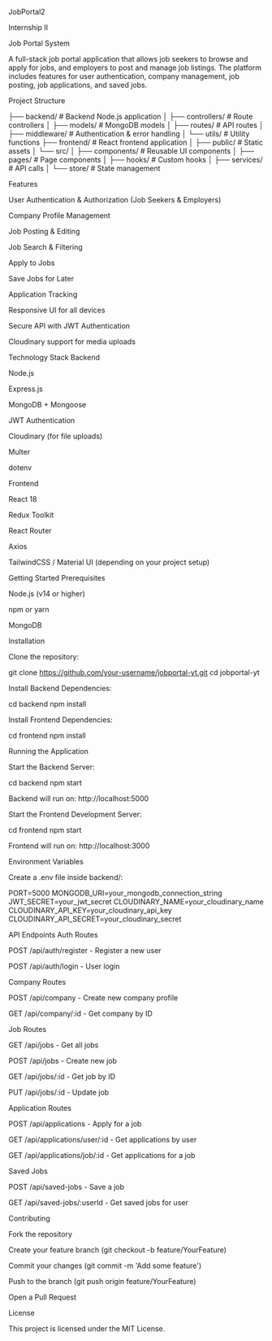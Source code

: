JobPortal2

Internship II

Job Portal System

A full-stack job portal application that allows job seekers to browse and apply for jobs, and employers to post and manage job listings. The platform includes features for user authentication, company management, job posting, job applications, and saved jobs.

Project Structure

├── backend/ # Backend Node.js application
│ ├── controllers/ # Route controllers
│ ├── models/ # MongoDB models
│ ├── routes/ # API routes
│ ├── middleware/ # Authentication & error handling
│ └── utils/ # Utility functions
├── frontend/ # React frontend application
│ ├── public/ # Static assets
│ └── src/
│ ├── components/ # Reusable UI components
│ ├── pages/ # Page components
│ ├── hooks/ # Custom hooks
│ ├── services/ # API calls
│ └── store/ # State management

Features

User Authentication & Authorization (Job Seekers & Employers)

Company Profile Management

Job Posting & Editing

Job Search & Filtering

Apply to Jobs

Save Jobs for Later

Application Tracking

Responsive UI for all devices

Secure API with JWT Authentication

Cloudinary support for media uploads

Technology Stack
Backend

Node.js

Express.js

MongoDB + Mongoose

JWT Authentication

Cloudinary (for file uploads)

Multer

dotenv

Frontend

React 18

Redux Toolkit

React Router

Axios

TailwindCSS / Material UI (depending on your project setup)

Getting Started
Prerequisites

Node.js (v14 or higher)

npm or yarn

MongoDB

Installation

Clone the repository:

git clone https://github.com/your-username/jobportal-yt.git
cd jobportal-yt


Install Backend Dependencies:

cd backend
npm install


Install Frontend Dependencies:

cd frontend
npm install

Running the Application

Start the Backend Server:

cd backend
npm start


Backend will run on: http://localhost:5000

Start the Frontend Development Server:

cd frontend
npm start


Frontend will run on: http://localhost:3000

Environment Variables

Create a .env file inside backend/:

PORT=5000
MONGODB_URI=your_mongodb_connection_string
JWT_SECRET=your_jwt_secret
CLOUDINARY_NAME=your_cloudinary_name
CLOUDINARY_API_KEY=your_cloudinary_api_key
CLOUDINARY_API_SECRET=your_cloudinary_secret

API Endpoints
Auth Routes

POST /api/auth/register - Register a new user

POST /api/auth/login - User login

Company Routes

POST /api/company - Create new company profile

GET /api/company/:id - Get company by ID

Job Routes

GET /api/jobs - Get all jobs

POST /api/jobs - Create new job

GET /api/jobs/:id - Get job by ID

PUT /api/jobs/:id - Update job

Application Routes

POST /api/applications - Apply for a job

GET /api/applications/user/:id - Get applications by user

GET /api/applications/job/:id - Get applications for a job

Saved Jobs

POST /api/saved-jobs - Save a job

GET /api/saved-jobs/:userId - Get saved jobs for user

Contributing

Fork the repository

Create your feature branch (git checkout -b feature/YourFeature)

Commit your changes (git commit -m 'Add some feature')

Push to the branch (git push origin feature/YourFeature)

Open a Pull Request

License

This project is licensed under the MIT License.
